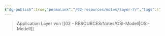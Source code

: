```yaml
---
{"dg-publish":true,"permalink":"/02-resources/notes/layer-7/","tags":["netzwerk"],"noteIcon":"","updated":"2024-07-10T14:53:04.000+02:00"}
---
```


> Application Layer von [[02 - RESOURCES/Notes/OSI-Modell\|OSI-Modell]]